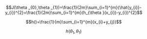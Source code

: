 $$J(\theta _{0},\theta _{1})=\frac{1}{2m}\sum_{i=1}^{m}(\hat{y_{i}}-y_{i})^{2}=\frac{1}{2m}\sum_{i=1}^{m}(h_{\theta }(x_{i})-y_{i})^{2}$$

$$h()=\frac{1}{m}\sum_{i=1}^{m}(x_{i}+y_{j})$$


$$h(\theta _{1},\theta _{1})$$
